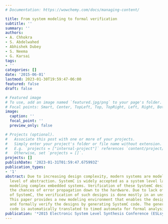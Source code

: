 ```yaml
---
# Documentation: https://wowchemy.com/docs/managing-content/

title: From system modeling to formal verification
subtitle: ''
summary: ''
authors:
- A. Chhokra
- S. Abdelwahed
- Abhishek Dubey
- S. Neema
- G. Karsai
tags:
- ''
categories: []
date: '2015-06-01'
lastmod: 2023-01-30T19:59:47-06:00
featured: false
draft: false

# Featured image
# To use, add an image named `featured.jpg/png` to your page's folder.
# Focal points: Smart, Center, TopLeft, Top, TopRight, Left, Right, BottomLeft, Bottom, BottomRight.
image:
  caption: ''
  focal_point: ''
  preview_only: false

# Projects (optional).
#   Associate this post with one or more of your projects.
#   Simply enter your project's folder or file name without extension.
#   E.g. `projects = ["internal-project"]` references `content/project/deep-learning/index.md`.
#   Otherwise, set `projects = []`.
projects: []
publishDate: '2023-01-31T01:59:47.675993Z'
publication_types:
- '1'
abstract: Due to increasing design complexity, modern systems are modeled at a high
  level of abstraction. SystemC is widely accepted as a system level language for
  modeling complex embedded systems. Verification of these SystemC designs nullifies
  the chances of error propagation down to the hardware. Due to lack of formal semantics
  of SystemC, the verification of such designs is done mostly in an unsystematic manner.
  This paper provides a new modeling environment that enables the designer to simulate
  and formally verify the designs by generating SystemC code. The generated SystemC
  code is automatically translated to timed automata for formal analysis.
publication: '*2015 Electronic System Level Synthesis Conference (ESLsyn)*'
---
```

